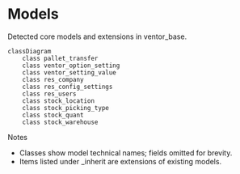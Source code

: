 # Models

Detected core models and extensions in ventor_base.

```mermaid
classDiagram
    class pallet_transfer
    class ventor_option_setting
    class ventor_setting_value
    class res_company
    class res_config_settings
    class res_users
    class stock_location
    class stock_picking_type
    class stock_quant
    class stock_warehouse
```

Notes
- Classes show model technical names; fields omitted for brevity.
- Items listed under _inherit are extensions of existing models.
